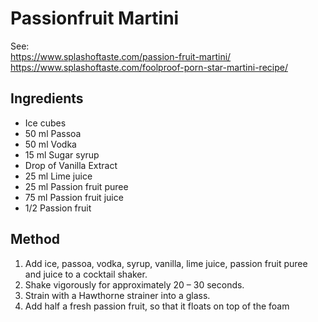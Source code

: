 # Passionfruit Martini

See: \
https://www.splashoftaste.com/passion-fruit-martini/ \
https://www.splashoftaste.com/foolproof-porn-star-martini-recipe/

## Ingredients

- Ice cubes
- 50 ml Passoa
- 50 ml Vodka 
- 15 ml Sugar syrup
- Drop of Vanilla Extract
- 25 ml Lime juice
- 25 ml Passion fruit puree
- 75 ml Passion fruit juice
- 1/2 Passion fruit

## Method

1. Add ice, passoa, vodka, syrup, vanilla, lime juice, passion fruit puree and juice to a cocktail shaker.
2. Shake vigorously for approximately 20 – 30 seconds.
3. Strain with a Hawthorne strainer into a glass.
4. Add half a fresh passion fruit, so that it floats on top of the foam
